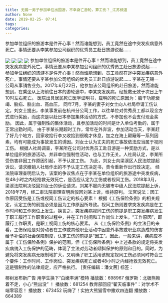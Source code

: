 ```yaml
---
title: 无锡一男子参加单位出国游，不幸身亡游轮，算工伤？_江苏频道
author: None
date: 2019-02-25- 07:41
tags: 
categories: 
---
```

参加单位组织的旅游本是件开心事！然而谁能想到，员工竟然在途中突发疾病意外死亡。事情还要从李某参加公司组织的优秀员工赴日旅游说起......
<!-- more -->
                
<img align="center" border="0" src="http://p0.ifengimg.com/a/2019_09/f80268286345fd6_size388_w600_h442.png" />
                
<img align="center" border="0" src="http://p2.ifengimg.com/a/2019_09/5124cd1fc6796a6_size291_w600_h363.png" />
            
<img align="center" border="0" src="http://p2.ifengimg.com/a/2019_09/8a38a2351e7519f_size331_w455_h579.png" />
<img align="center" border="0" src="http://p2.ifengimg.com/a/2016/0810/204c433878d5cf9size1_w16_h16.png" />
参加单位组织的旅游本是件开心事！然而谁能想到，员工竟然在途中突发疾病意外死亡。事情还要从李某参加公司组织的优秀员工赴日旅游说起......
参加单位组织的旅游本是件开心事！然而谁能想到，员工竟然在途中突发疾病意外死亡。事情还要从李某参加公司组织的优秀员工赴日旅游说起......
李某在无锡一公司从事销售业务。2017年6月22日，他参加该公司组织的赴日旅游，然而谁能想到，在乘坐从上海前往日本的游轮途中，李某突发疾病，经抢救无效于次日上午10时左右死亡。
医院出具居民死亡医学证明书，载明的死亡原因为：脑干功能衰竭、脑疝、脑出血、高血压。
同年7月，李某的妻子刘女士向人社局申请工伤认定。刘女士提出，李某事发前在杭州分公司工作，以往单位对优秀员工都以现金方式进行奖励，而这次是以赴日本参加集体活动的方式，不参加也不会支付现金奖励。
因此，属于强制性的集体活动，且参加活动的时间是计入单位考勤的，属于正常出勤时间。
由于李某长期超时工作，常年在外奔波，参加活动当天，李某赶了好几个地方，回家收拾行李又收拾到很晚才休息，加之在海上颠簸等一系列因素，均有可能成为事故发生的诱因。刘女士认为丈夫的死亡事故依法应当属于视同工伤。
根据人社局调查，李某所在公司对优秀员工赴日游是一种奖励方式，是以单位组织的旅游活动，并非单位强制性活动，也与工作无关。人社局认定，李某所受伤害非因工作原因引起，不予认定工伤。
为此，刘女士向梁溪区人民法院提起诉讼，请求撤销人社局作出的不予认定工伤决定书，责令重新作出行政决定。
经法院审理查明后认为，该案的争议焦点在于李某在单位组织的旅游途中突发疾病，在48小时之内经抢救无效死亡，是否应认定为工伤或者视同工伤。2018年3月，梁溪法院判决驳回刘女士的诉讼请求。刘某不服向无锡市中级人民法院提起上诉，2018年7月，经二审法院审理查明后驳回刘某上诉，维持原判。
法官说法：因工作原因受伤是工伤或视同工伤认定的核心要素！
根据《工伤保险条例》的相关规定，认定工伤的前提必须是因为工作原因所导致。视同工伤则要求突发疾病是在工作时间和工作岗位上发生。换言之，突发疾病视同工伤的前提是职工突发疾病发生于职工履行工作职责的过程中，并在工作时间和工作岗位上发生。“工作原因”，即履行工作职责，是职工视同工伤的核心要素。
从《工伤保险条例》的立法目的来看，工伤保险是对劳动者在工作或其他职业活动中因意外事故或职业病造成的伤害给予补偿的社会保障制度，认定工伤的前提是“因工”。因此，一般来讲，疾病应不属于《工伤保险条例》保护的范围。但《工伤保险条例》中上述条款的规定将突发疾病纳入工伤保护的范畴，体现了立法对劳动者倾斜保护的原则和目的。同时，为避免将突发疾病无限制地扩大，又明确了职工适用该规定视同工伤必须同时符合三个要件：工作时间、工作岗位、突发疾病死亡或者48小时之内经抢救无效死亡。这是强制性的法律规定，应严格执行。
[责任编辑：潘文茜]
标签：
 
 
 
 
             
椰树发布新广告 用学生换下“白嫩丰满”模特
播放数：698967
俄罗斯：北极熊赖着不走，小心“熊出没” ！
播放数：681254
教育部回应“翟天临事件”：对学术不端零容忍！
播放数：673452
玩嗨了！实拍大熊猫雪中撒欢四连翻
播放数：664389
